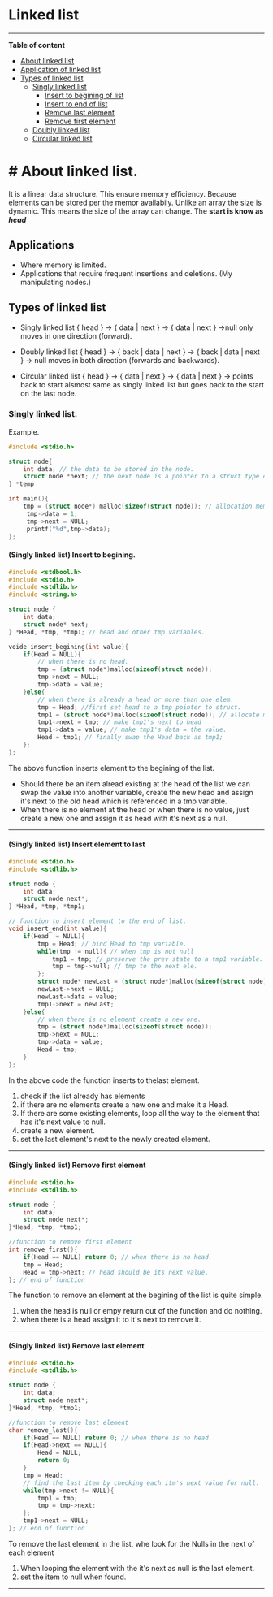 # Linked list
---


**Table of content**
- [About linked list](#about-linked-list)
- [Application of linked list](#applications)
- [Types of linked list](#types-of-linked-list)
  - [Singly linked list](#singly-linked-list)
    - [Insert to begining of list](#singly-linked-list-insert-to-begining)
    - [Insert to end of list](#singly-linked-list-insert-to-end)
    - [Remove last element](#singly-linked-list-remove-last-element)
    - [Remove first element](#singly-linked-list-remove-first-element)
  - [Doubly linked list](#doubly-linked-list)
  - [Circular linked list](#circular-linked-list)

# # About linked list.

It is a linear data structure. This ensure memory efficiency. Because elements can be stored per the memor availabily. Unlike an array the size is dynamic. This means the size of the array can change. The **start is know as *head***


## Applications
- Where memory is limited.
- Applications that require frequent insertions and deletions. (My manipulating nodes.)

## Types of linked list
- Singly linked list
	{ head } -> { data | next } -> { data | next } ->null
	only moves in one direction (forward).
 
- Doubly linked list
	{ head } -> { back | data | next } -> { back | data | next } -> null
	moves in both direction (forwards and backwards).
 
- Circular linked list
	{ head } -> { data | next } -> { data | next } -> points back to start
	alsmost same as singly linked list but goes back to the start on the last node.
 
### Singly linked list.
Example.
```c
#include <stdio.h>

struct node{
	int data; // the data to be stored in the node.
	struct node *next; // the next node is a pointer to a struct type of node
} *temp

int main(){
	tmp = (struct node*) malloc(sizeof(struct node)); // allocation memory of same size as the node and casting the type o to the struct-node.
	 tmp->data = 1;
	 tmp->next = NULL;
	 printf("%d",tmp->data);
};
```

#### (Singly linked list) Insert to begining.
```c
#include <stdbool.h>
#include <stdio.h>
#include <stdlib.h>
#include <string.h>

struct node {
	int data;
	struct node* next;
} *Head, *tmp, *tmp1; // head and other tmp variables.

voide insert_begining(int value){
	if(Head = NULL){
		// when there is no head.
		tmp = (struct node*)malloc(sizeof(struct node));
		tmp->next = NULL;
		tmp->data = value;
	}else{
		// when there is already a head or more than one elem.
		tmp = Head; //first set head to a tmp pointer to struct.
		tmp1 = (struct node*)malloc(sizeof(struct node)); // allocate memory to the tmp1 and cast to type struct node.
		tmp1->next = tmp; // make tmp1's next to head
		tmp1->data = value; // make tmp1's data = the value.
		Head = tmp1; // finally swap the Head back as tmp1;
	};
};
```

The above function inserts element to the begining of the list.
- Should there be an item alread existing at the head of the list we can swap the value into another variable, create the new head and assign it's next to the old head which is referenced in a tmp variable.
- When there is no element at the head or when there is no value, just create a new one and assign it as head with it's next as a null.

---
#### (Singly linked list) Insert element to last 
```c
#include <stdio.h>
#include <stdlib.h>

struct node {
	int data;
	struct node next*;
} *Head, *tmp, *tmp1;

// function to insert element to the end of list.
void insert_end(int value){
	if(Head != NULL){
		tmp = Head; // bind Head to tmp variable.
		while(tmp != null){ // when tmp is not null
			tmp1 = tmp; // preserve the prev state to a tmp1 variable.
			tmp = tmp->null; // tmp to the next ele.
		};
		struct node* newLast = (struct node*)malloc(sizeof(struct node)); // create a new struct with allocated memory referencing it's memory.
		newLast->next = NULL;
		newLast->data = value;
		tmp1->next = newLast;
	}else{
		// when there is no element create a new one.	
		tmp = (struct node*)malloc(sizeof(struct node));
		tmp->next = NULL;
		tmp->data = value;
		Head = tmp;
	}
};
```

In the above code the function inserts to thelast element.
1. check if the list already has elements
2. if there are no elements create a new one and make it a Head.
3. If there are some existing elements, loop all the way to the element that has it's next value to null.
4. create a new element.
5. set the last element's next to the newly created element.

---
#### (Singly linked list) Remove first element
```c
#include <stdio.h>
#include <stdlib.h>

struct node {
	int data;
	struct node next*;
}*Head, *tmp, *tmp1;

//function to remove first element
int remove_first(){
	if(Head == NULL) return 0; // when there is no head.
	tmp = Head;
	Head = tmp->next; // head should be its next value.
}; // end of function
```

The function to remove an element at the begining of the list is quite simple.
1. when the head is null or empy return out of the function and do nothing.
2. when there is a head assign it to it's next to remove it. 

---
#### (Singly linked list) Remove last element
```c
#include <stdio.h>
#include <stdlib.h>

struct node {
	int data;
	struct node next*;
}*Head, *tmp, *tmp1;

//function to remove last element
char remove_last(){
	if(Head == NULL) return 0; // when there is no head.
	if(Head->next == NULL){
		Head = NULL;
		return 0;
	}
	tmp = Head;
	// find the last item by checking each itm's next value for null.
	while(tmp->next != NULL){
		tmp1 = tmp;
		tmp = tmp->next;
	};
	tmp1->next = NULL;
}; // end of function
```
To remove the last element in the list, whe look for the Nulls in the next of each element
1. When looping the element with the it's next as null is the last element.
1. set the item to null when found.
---
